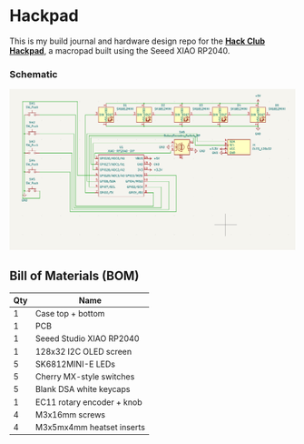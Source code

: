 # Hackpad

This is my build journal and hardware design repo for the **[Hack Club Hackpad](https://hackpad.hackclub.com/)**, a macropad built using the Seeed XIAO RP2040.

### Schematic
![Schematic](Assets/schematic.png)

## Bill of Materials (BOM)

| Qty | Name                       |
| --- | -------------------------- |
| 1   | Case top + bottom          |
| 1   | PCB                        |
| 1   | Seeed Studio XIAO RP2040   |
| 1   | 128x32 I2C OLED screen     |
| 5   | SK6812MINI-E LEDs          |
| 5   | Cherry MX-style switches   |
| 5   | Blank DSA white keycaps    |
| 1   | EC11 rotary encoder + knob |
| 4   | M3x16mm screws             |
| 4   | M3x5mx4mm heatset inserts  |
